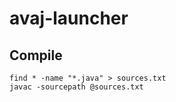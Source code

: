 # avaj-launcher

## Compile
```
find * -name "*.java" > sources.txt
javac -sourcepath @sources.txt
```